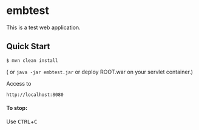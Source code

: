 embtest
=

This is a test web application.

Quick Start
-

    $ mvn clean install

( or ``` java -jar embtest.jar ``` or deploy ROOT.war on your servlet container.)

Access to

    http://localhost:8080

#### To stop:

  Use <kbd>CTRL</kbd>+<kbd>C</kbd>

